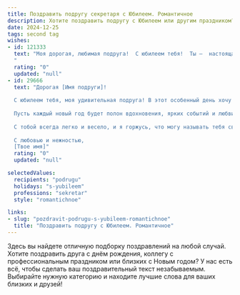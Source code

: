 ```yaml
---
title: Поздравить подругу секретаря с Юбилеем. Романтичное
description: Хотите поздравить подругу с Юбилеем или другим праздником? Наш ИИ создаст незабываемое поздравление, а вы обязательно выделитесь среди других.  
date: 2024-12-25
tags: second tag
wishes:
- id: 121333
  text: "Моя дорогая, любимая подруга!  С юбилеем тебя!  Ты –  настоящая королева своего секретарского царства,  строгая, но справедливая,  окруженная вниманием и уважением.  Пусть твоя жизнь будет такой же прекрасной и гармоничной, как ты сама,  полной радости, любви и нежных чувств.  Пусть каждый день дарит тебе моменты счастья, а сердце всегда остаётся молодым и полным надежд.  С днём рождения, моя дорогая!
  "
  rating: "0"
  updated: "null"
- id: 29666
  text: "Дорогая [Имя подруги]!
  
  С юбилеем тебя, моя удивительная подруга! В этот особенный день хочу поздравить тебя не только с числом, но и с тем светом, который ты приносишь в жизнь окружающих. Ты - талантливый секретарь и организатор, способный превратить любой хаос в гармонию, и за это я восхищаюсь тобой.
  
  Пусть каждый новый год будет полон вдохновения, ярких событий и любви! Желаю, чтобы твое сердце всегда наполнялось счастьем, а каждый день приносил радость и новые открытия. Пусть рядом будут только верные друзья и настоящая любовь, а твой путь будет освещен теплом и светом.
  
  С тобой всегда легко и весело, и я горжусь, что могу называть тебя своей подругой. Пусть этот день будет таким же прекрасным, как и ты!
  
  С любовью и нежностью,
  [Твое имя]"
  rating: "0"
  updated: "null"

selectedValues:
  recipients: "podrugu"
  holidays: "s-yubileem"
  professions: "sekretar"
  style: "romantichnoe"

links:
- slug: "pozdravit-podrugu-s-yubileem-romantichnoe"
  title: "Поздравить подругу с Юбилеем. Романтичное"
---
```


Здесь вы найдете отличную подборку поздравлений на любой случай.
Хотите поздравить друга с днём рождения, коллегу с профессиональным праздником или близких с Новым годом? У нас есть всё, чтобы сделать ваш поздравительный текст незабываемым. Выбирайте нужную категорию и находите лучшие слова для ваших близких и друзей!
